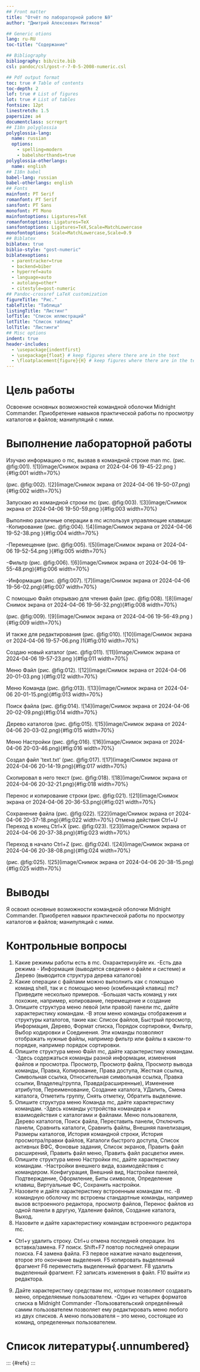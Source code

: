 ```yaml
---
## Front matter
title: "Отчёт по лабораторной работе №9"
author: "Дмитрий Алексеевич Митяков"

## Generic otions
lang: ru-RU
toc-title: "Содержание"

## Bibliography
bibliography: bib/cite.bib
csl: pandoc/csl/gost-r-7-0-5-2008-numeric.csl

## Pdf output format
toc: true # Table of contents
toc-depth: 2
lof: true # List of figures
lot: true # List of tables
fontsize: 12pt
linestretch: 1.5
papersize: a4
documentclass: scrreprt
## I18n polyglossia
polyglossia-lang:
  name: russian
  options:
	- spelling=modern
	- babelshorthands=true
polyglossia-otherlangs:
  name: english
## I18n babel
babel-lang: russian
babel-otherlangs: english
## Fonts
mainfont: PT Serif
romanfont: PT Serif
sansfont: PT Sans
monofont: PT Mono
mainfontoptions: Ligatures=TeX
romanfontoptions: Ligatures=TeX
sansfontoptions: Ligatures=TeX,Scale=MatchLowercase
monofontoptions: Scale=MatchLowercase,Scale=0.9
## Biblatex
biblatex: true
biblio-style: "gost-numeric"
biblatexoptions:
  - parentracker=true
  - backend=biber
  - hyperref=auto
  - language=auto
  - autolang=other*
  - citestyle=gost-numeric
## Pandoc-crossref LaTeX customization
figureTitle: "Рис."
tableTitle: "Таблица"
listingTitle: "Листинг"
lofTitle: "Список иллюстраций"
lotTitle: "Список таблиц"
lolTitle: "Листинги"
## Misc options
indent: true
header-includes:
  - \usepackage{indentfirst}
  - \usepackage{float} # keep figures where there are in the text
  - \floatplacement{figure}{H} # keep figures where there are in the text
---
```


# Цель работы

Освоение основных возможностей командной оболочки Midnight Commander. Приобретение навыков практической работы по просмотру каталогов и файлов; манипуляций
с ними.

# Выполнение лабораторной работы

Изучаю информацию о mc, вызвав в командной строке man mc.
(рис. @fig:001).
![1](image/Снимок экрана от 2024-04-06 19-45-22.png ){#fig:001 width=70%}

(рис. @fig:002).
![2](image/Снимок экрана от 2024-04-06 19-50-07.png){#fig:002 width=70%}

Запускаю из командной строки mc
(рис. @fig:003).
![3](image/Снимок экрана от 2024-04-06 19-50-59.png ){#fig:003 width=70%}

Выполняю различные операции в mc используя управляющие клавиши:
-Копирование
(рис. @fig:004).
![4](image/Снимок экрана от 2024-04-06 19-52-38.png ){#fig:004 width=70%}

-Перемещение
(рис. @fig:005).
![5](image/Снимок экрана от 2024-04-06 19-52-54.png ){#fig:005 width=70%}

-Фильтр
(рис. @fig:006).
![6](image/Снимок экрана от 2024-04-06 19-55-48.png){#fig:006 width=70%}

-Информация
(рис. @fig:007).
![7](image/Снимок экрана от 2024-04-06 19-56-02.png){#fig:007 width=70%}

С помощью Файл открываю для чтения файл
(рис. @fig:008).
![8](image/Снимок экрана от 2024-04-06 19-56-32.png){#fig:008 width=70%}


(рис. @fig:009).
![9](image/Снимок экрана от 2024-04-06 19-56-49.png ){#fig:009 width=70%}

И также для редактирования
(рис. @fig:010).
![10](image/Снимок экрана от 2024-04-06 19-57-06.png )1{#fig:010 width=70%}

Создаю новый каталог
(рис. @fig:011).
![11](image/Снимок экрана от 2024-04-06 19-57-23.png ){#fig:011 width=70%}

Меню Файл
(рис. @fig:012).
![12](image/Снимок экрана от 2024-04-06 20-01-03.png ){#fig:012 width=70%}

Меню Команда
(рис. @fig:013).
![13](image/Снимок экрана от 2024-04-06 20-01-15.png){#fig:013 width=70%}

Поиск файла
(рис. @fig:014).
![14](image/Снимок экрана от 2024-04-06 20-02-09.png){#fig:014 width=70%}

Дерево каталогов
(рис. @fig:015).
![15](image/Снимок экрана от 2024-04-06 20-03-02.png){#fig:015 width=70%}

Меню Настройки
(рис. @fig:016).
![16](image/Снимок экрана от 2024-04-06 20-03-46.png){#fig:016 width=70%}

Создал файл 'text.txt'
(рис. @fig:017).
![17](image/Снимок экрана от 2024-04-06 20-14-19.png){#fig:017 width=70%}

Скопировал в него текст
(рис. @fig:018).
![18](image/Снимок экрана от 2024-04-06 20-32-21.png){#fig:018 width=70%}

Перенос и копирование строки
(рис. @fig:021).
![21](image/Снимок экрана от 2024-04-06 20-36-53.png){#fig:021 width=70%}

Сохранение файла
(рис. @fig:022).
![22](image/Снимок экрана от 2024-04-06 20-37-18.png){#fig:022 width=70%}
Отмена действия Ctrl+U
Переход в конец Ctrl+X
(рис. @fig:023).
![23](image/Снимок экрана от 2024-04-06 20-37-38.png){#fig:023 width=70%}

Переход в начало Ctrl+Z
(рис. @fig:024).
![24](image/Снимок экрана от 2024-04-06 20-38-08.png){#fig:024 width=70%}


(рис. @fig:025).
![25](image/Снимок экрана от 2024-04-06 20-38-15.png){#fig:025 width=70%}



# Выводы

Я освоил основные возможности командной оболочки Midnight Commander. Приобретел навыки практической работы по просмотру каталогов и файлов; манипуляций
с ними.

# Контрольные вопросы

1. Какие режимы работы есть в mc. Охарактеризуйте их.
-Есть два режима - Информация (выводятся сведения о файле и системе) и Дерево (выводится структура дерева каталогов)
2. Какие операции с файлами можно выполнить как с помощью команд shell, так и с помощью меню (комбинаций клавиш) mc? Приведите несколько примеров.
-Большая часть команд у них похожие, например, копирование, перемещение и создание
3. Опишите структура меню левой (или правой) панели mc, дайте характеристику командам.
-В этом меню команды отображения и структуры каталогов, такие как: Список файлов, Быстрый просмотр, Информация, Дерево, Формат списка, Порядок сортировки, Фильтр, Выбор кодировки и Соединения. Эти команды позволяют отображать нужные файлы, например фильтр или файлы в каком-то порядке, например порядок сортировки.
4. Опишите структура меню Файл mc, дайте характеристику командам.
-Здесь содержаться команды разной информации, изменения файлов и просмотра. Просмотр, Просмотр файла, Просмотр вывода команды, Правка, Копирование, Права доступа, Жесткая ссылка, Символьная ссылка, Относительная символьная ссылка, Правка ссылки, Владелец/группа, Правда(расширенные), Изменение атрибутов, Переименование, Создание каталога, УДалить, Смена каталога, Отметить группу, Снять отметку, Обратить выделение.
5. Опишите структура меню Команда mc, дайте характеристику командам.
-Здесь команды устройства командера и взаимодействия с каталогами и файлами. Меню пользователя, Дерево каталогов, Поиск файла, Переставить панели, Отключить панели, Сравнить каталоги, Сравнить файлы, Внешняя панелизация, Размеры каталогов, История командной строки, История просмотра/правки файлов, Каталоги быстрого доступа, Список активных ВФС, Фоновые задания, Список экранов, Править файл расширений, Править файл меню, Править  файл расцветки имен.
6. Опишите структура меню Настройки mc, дайте характеристику командам.
-Настройки внешнего вида, взаимодействия с командером. Конфигурация, Внешний вид, Настройки панелей, Подтверждение, Оформление, Биты символов, Определение клавиш, Виртуальные ФС, Сохранить настройки.
7. Назовите и дайте характеристику встроенным командам mc.
-В командную оболочку mc встроены стандартные команды, например вызов встроенного редактора, просмотр файлов, Перенос файлов из одной панели в другую, Удаление файлов, Создание каталога, Выход.
8. Назовите и дайте характеристику командам встроенного редактора mc.
- Ctrl+y удалить строку. Ctrl+u отмена последней операции. Ins вставка/замена. F7 поиск. Shift+F7 повтор последней операции поиска. F4 замена файла. F3 первое нажатие начало выделения, второе это окончание выделения. F5 копировать выделенный фрагмент F6 переместить выделенный фрагмент. F8 удалить выделенный фрагмент. F2 записать изменения в файл. F10 выйти из редактора.
9. Дайте характеристику средствам mc, которые позволяют создавать меню, определяемые пользователем.
-Один из четырех форматов списка в Midnight Commander -Пользовательский определённый самим пользователем позволяет ему редактировать меню любого из двух списков. А меню пользователя – это меню, состоящее из команд, определенных пользователем. 


# Список литературы{.unnumbered}

::: {#refs}
:::
